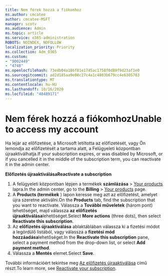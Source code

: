 ```yaml
---
title: Nem férek hozzá a fiókomhoz
ms.author: cmcatee
author: cmcatee-MSFT
manager: scotv
ms.audience: Admin
ms.topic: article
ms.service: o365-administration
ROBOTS: NOINDEX, NOFOLLOW
localization_priority: Priority
ms.collection: Adm_O365
ms.custom:
- "9002449"
- "4748"
ms.openlocfilehash: 73edb04a186f81e1745ac1758f0d89f9d23af1e0
ms.sourcegitcommit: ad2d185aa9e08c27c4a1c4803b679cc4e6305703
ms.translationtype: MT
ms.contentlocale: hu-HU
ms.lasthandoff: 10/16/2020
ms.locfileid: "48489171"
---
```

# <a name="unable-to-access-my-account"></a><span data-ttu-id="0da83-102">Nem férek hozzá a fiókomhoz</span><span class="sxs-lookup"><span data-stu-id="0da83-102">Unable to access my account</span></span>

<span data-ttu-id="0da83-103">Ha lejár az előfizetése, a Microsoft letiltotta az előfizetését, vagy Ön lemondja az előfizetését a tartama alatt, a Felügyeleti központban újraaktiválhatja.</span><span class="sxs-lookup"><span data-stu-id="0da83-103">If your subscription expires, or was disabled by Microsoft, or if you cancelled it in the middle of the subscription term, you can reactivate it in the admin center.</span></span>

<span data-ttu-id="0da83-104">**Előfizetés újraaktiválása**</span><span class="sxs-lookup"><span data-stu-id="0da83-104">**Reactivate a subscription**</span></span>

1. <span data-ttu-id="0da83-105">A felügyeleti központban lépjen a termékek **számlázása**  >  [Your products](https://go.microsoft.com/fwlink/p/?linkid=842054) lapra.</span><span class="sxs-lookup"><span data-stu-id="0da83-105">In the admin center, go to the **Billing** > [Your products](https://go.microsoft.com/fwlink/p/?linkid=842054) page.</span></span>
2. <span data-ttu-id="0da83-106">A **Products (termékek** ) lapon keresse meg azt az előfizetést, amelyet újra szeretne aktiválni.</span><span class="sxs-lookup"><span data-stu-id="0da83-106">On the **Products** tab, find the subscription that you want to reactivate.</span></span> <span data-ttu-id="0da83-107">Válassza a **További műveletek** (három pont) lehetőséget, majd válassza **az előfizetés újraaktiválása**lehetőséget.</span><span class="sxs-lookup"><span data-stu-id="0da83-107">Select **More actions** (three dots), then select **Reactivate this subscription**.</span></span>
3. <span data-ttu-id="0da83-108">Az **előfizetés újraaktiválása** ablaktáblában válassza ki a fizetési módot a legördülő listából, vagy válassza a **fizetési mód hozzáadása**lehetőséget.</span><span class="sxs-lookup"><span data-stu-id="0da83-108">In the **Reactivate this subscription** pane, select a payment method from the drop-down list, or select **Add payment method**.</span></span>
4. <span data-ttu-id="0da83-109">Válassza a **Mentés** elemet.</span><span class="sxs-lookup"><span data-stu-id="0da83-109">Select **Save**.</span></span>

<span data-ttu-id="0da83-110">További információért tekintse meg [Az előfizetés újraaktiválása](https://docs.microsoft.com/microsoft-365/commerce/subscriptions/reactivate-your-subscription) című részt.</span><span class="sxs-lookup"><span data-stu-id="0da83-110">To learn more, see [Reactivate your subscription](https://docs.microsoft.com/microsoft-365/commerce/subscriptions/reactivate-your-subscription).</span></span>